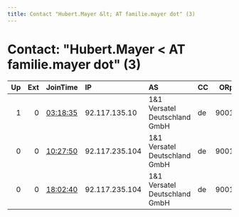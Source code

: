 ```yaml
---
title: Contact "Hubert.Mayer &lt; AT familie.mayer dot" (3)
---
```


# Contact: "Hubert.Mayer &lt; AT familie.mayer dot" (3)

|   Up |   Ext | JoinTime                                                                                            | IP             | AS                                | CC   |   ORp |   Dirp | OS    | Version   | Nickname        |   eFamMembers |
|-----:|------:|:----------------------------------------------------------------------------------------------------|:---------------|:----------------------------------|:-----|------:|-------:|:------|:----------|:----------------|--------------:|
|    1 |     0 | [03:18:35](https://metrics.torproject.org/rs.html#details/F87971134D5B5559C2D0DFDAA65FD218842F2A90) | 92.117.135.10  | 1&amp;1 Versatel Deutschland GmbH | de   |  9001 |      0 | Linux | 0.4.4.6   | AlpineTorHubert |             1 |
|    0 |     0 | [10:27:50](https://metrics.torproject.org/rs.html#details/CA61006C372FE6629BDEB9B96B1FDD444645DDB9) | 92.117.235.104 | 1&amp;1 Versatel Deutschland GmbH | de   |  9001 |      0 | Linux | 0.4.4.6   | AlpineTorHubert |             1 |
|    0 |     0 | [18:02:40](https://metrics.torproject.org/rs.html#details/B3E4080084764230993703D3A09364D7916AD74E) | 92.117.235.104 | 1&amp;1 Versatel Deutschland GmbH | de   |  9001 |      0 | Linux | 0.4.4.6   | AlpineTorHubert |             1 |
